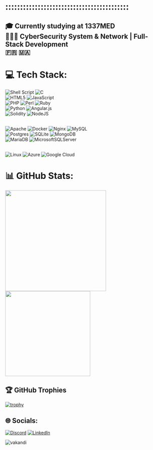 # ::::::::::::::::::::::::::::::::::::::::::
🎓 Currently studying at 1337MED<br>
🕵🏻‍♂️ CyberSecurity System & Network | Full-Stack Development <br>
:fr: :morocco:	
---
# 💻 Tech Stack:
![Shell Script](https://img.shields.io/badge/shell_script-%23121011.svg?style=for-the-badge&logo=gnu-bash&logoColor=white)
![C](https://img.shields.io/badge/c-%2300599C.svg?style=for-the-badge&logo=c&logoColor=white)<br>
![HTML5](https://img.shields.io/badge/html5-%23E34F26.svg?style=for-the-badge&logo=html5&logoColor=white)
![JavaScript](https://img.shields.io/badge/javascript-%23323330.svg?style=for-the-badge&logo=javascript&logoColor=%23F7DF1E)<br> 
![PHP](https://img.shields.io/badge/php-%23777BB4.svg?style=for-the-badge&logo=php&logoColor=white)
![Perl](https://img.shields.io/badge/perl-%2339457E.svg?style=for-the-badge&logo=perl&logoColor=white)
![Ruby](https://img.shields.io/badge/ruby-%23CC342D.svg?style=for-the-badge&logo=ruby&logoColor=white) <br>
![Python](https://img.shields.io/badge/python-3670A0?style=for-the-badge&logo=python&logoColor=ffdd54)
![Angular.js](https://img.shields.io/badge/angular.js-%23E23237.svg?style=for-the-badge&logo=angularjs&logoColor=white)<br> 
![Solidity](https://img.shields.io/badge/Solidity-%23363636.svg?style=for-the-badge&logo=solidity&logoColor=white)
![NodeJS](https://img.shields.io/badge/node.js-6DA55F?style=for-the-badge&logo=node.js&logoColor=white) <br> <br> 

![Apache](https://img.shields.io/badge/apache-%23D42029.svg?style=for-the-badge&logo=apache&logoColor=white)
![Docker](https://img.shields.io/badge/docker-%230db7ed.svg?style=for-the-badge&logo=docker&logoColor=white)
![Nginx](https://img.shields.io/badge/nginx-%23009639.svg?style=for-the-badge&logo=nginx&logoColor=white)
![MySQL](https://img.shields.io/badge/mysql-%2300f.svg?style=for-the-badge&logo=mysql&logoColor=white)<br> 
![Postgres](https://img.shields.io/badge/postgres-%23316192.svg?style=for-the-badge&logo=postgresql&logoColor=white)
![SQLite](https://img.shields.io/badge/sqlite-%2307405e.svg?style=for-the-badge&logo=sqlite&logoColor=white)
![MongoDB](https://img.shields.io/badge/MongoDB-%234ea94b.svg?style=for-the-badge&logo=mongodb&logoColor=white)<br> 
![MariaDB](https://img.shields.io/badge/MariaDB-003545?style=for-the-badge&logo=mariadb&logoColor=white) 
![MicrosoftSQLServer](https://img.shields.io/badge/Microsoft%20SQL%20Server-CC2927?style=for-the-badge&logo=microsoft%20sql%20server&logoColor=white) <br> <br> 

![Linux](https://img.shields.io/badge/Linux-FCC624?style=for-the-badge&logo=linux&logoColor=black)
![Azure](https://img.shields.io/badge/azure-%230072C6.svg?style=for-the-badge&logo=azure-devops&logoColor=white)
![Google Cloud](https://img.shields.io/badge/Google%20Cloud-%234285F4.svg?style=for-the-badge&logo=google-cloud&logoColor=white) 
# 📊 GitHub Stats:
<img src="https://github-readme-streak-stats.herokuapp.com/?user=vakandi&theme=nightowl&hide_border=true&layout=compact&count_private=true" width="320"/> <img src="https://github-readme-stats-git-masterrstaa-rickstaa.vercel.app/api/top-langs/?username=vakandi&theme=nightowl&hide_border=true&include_all_commits=true&count_private=true&layout=compact&hide=makefile,html,php,roff" width="270"/>

## 🏆 GitHub Trophies
[![trophy](https://github-profile-trophy.vercel.app/?username=vakandi&theme=onedark&rank=SSS,SS,S,A,AA,AAA,B&date_format=j%20M%5B%20Y%5D)](https://github.com/vakandi)
## 🌐 Socials:
[![Discord](https://img.shields.io/badge/Discord-%237289DA.svg?logo=discord&logoColor=white)](https://discord.com/users/490522699404148756) [![LinkedIn](https://img.shields.io/badge/LinkedIn-%230077B5.svg?logo=linkedin&logoColor=white)](https://linkedin.com/in/wael-bousfira-48137b25a) 


<p align="left"> <img src="https://komarev.com/ghpvc/?username=vakandi&label=Profile%20views&color=0e75b6&style=flat" alt="vakandi" /> </p>
